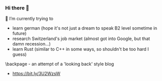 ### Hi there 👋

🔭 I’m currently trying to 
- learn german (hope it's not just a dream to speak B2 level sometime in future)
- research Switzerland's job market (almost got into Google, but that damn recession...)
- learn Rust (similar to C++ in some ways, so shouldn't be too hard I guess)

\backpage - an attempt of a 'looking back' style blog
  - https://bit.ly/3U2WzsW 

<!--
**Moldoteck/Moldoteck** is a ✨ _special_ ✨ repository because its `README.md` (this file) appears on your GitHub profile.

Here are some ideas to get you started:

- 🔭 I’m currently working on ...
- 🌱 I’m currently learning ...
- 👯 I’m looking to collaborate on ...
- 🤔 I’m looking for help with ...
- 💬 Ask me about ...
- 📫 How to reach me: ...
- 😄 Pronouns: ...
- ⚡ Fun fact: ...
-->
